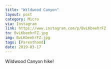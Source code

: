 ```yaml
---
title: "Wildwood Canyon"
layout: post
category: Micro
via: Instagram
link: https://www.instagram.com/p/BvLKbeehrFZ
tn: BvLKbeehrFZ.jpg
img: BvLKbeehrFZ.jpg
tags: [Parenthood]
date: 2019-03-17
---
```

Wildwood Canyon hike!